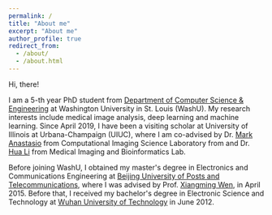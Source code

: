 ```yaml
---
permalink: /
title: "About me"
excerpt: "About me"
author_profile: true
redirect_from: 
  - /about/
  - /about.html
---
```


Hi, there!

I am a 5-th year PhD student from [Department of Computer Science & Engineering](https://cse.wustl.edu) at Washington University in St. Louis (WashU). 
My research interests include medical image analysis, deep learning and machine learning. 
Since April 2019, I have been a visiting scholar at University of Illinois at Urbana-Champaign (UIUC), 
where I am co-advised by Dr. [Mark Anastasio](https://bioengineering.illinois.edu/people/maa) from Computational Imaging Science Laboratory from 
and Dr. [Hua Li](https://bioengineering.illinois.edu/people/huali19) from Medical Imaging and Bioinformatics Lab.

Before joining WashU, I obtained my master's degree in Electronics and Communications Engineering at [Beijing University of Posts and Telecommunications](https://english.bupt.edu.cn), 
where I was advised by Prof. [Xiangming Wen](http://www.opensource5g.org/people-2/xiangmingwen), in April 2015. Before that, I received my bachelor's degree in Electronic Science and Technology at [Wuhan University of Technology](http://english.whut.edu.cn) in June 2012.